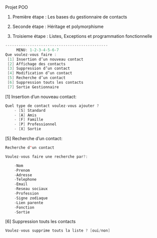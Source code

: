 Projet POO

1. Première étape :  Les bases du gestionnaire de contacts

2. Seconde étape :   Héritage et polymorphisme

3. Troisieme étape :   Listes, Exceptions et programmation fonctionnelle

```java
----------------------------------------------
	 MENU: 1-2-3-4-5-6-7
Que voulez-vous faire : 
 [1] Insertion d’un nouveau contact 
 [2] Affichage des contacts 
 [3] Suppression d’un contact
 [4] Modification d’un contact 
 [5] Recherche d’un contact  
 [6] Suppression touts les contacts 
 [7] Sortie Gestionnaire

```

 [1] Insertion d’un nouveau contact:
```java
Quel type de contact voulez-vous ajouter ? 
	- [S] Standard 
	- [A] Amis 
	- [F] Famille 
	- [P] Professionnel 
	- [X] Sortie
```

 [5] Recherche d’un contact:
```java
Recherche d'un contact

Voulez-vous faire une recherche par?:

	-Nom
	-Prenom
	-Adresse
	-Telephone
	-Email
	-Reseau sociaux
	-Profession
	-Signe zodiaque
	-Lien parente
	-Fonction
	-Sortie
```
 [6] Suppression touts les contacts 
 ```java
Voulez-vous supprime touts la liste ? [oui/non] 
```


